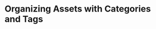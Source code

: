 # Organizing Assets with Categories and Tags

<!-- <div class="ahead">
<h4>Exercise Goals</h4>
<ul>
    <li>Create a Vocabulary and categorize the assets</li>
    <li>Add tags to your assets</li>
    <li>Configure asset auto-tagging</li>
</ul>
</div>

## Create a Vocabulary for Livingstone Loop Assets

1. **Open** the _Menu_.
* **Click** the _Site Selector_.
* **Click** the _My Sites_ tab.
* **Choose** the _Livingstone Loop_ site.  
* **Go to** _`Categorization → Categories`_ in the _Site Administration_ panel.
* **Click** the _Add_ button.
* **Type** `Employee Documents` as the _Name_.
* **Type** `The Vocabulary for organizing all employee documents` as the _Description_.
* **Click** _Save_.

<br />

<img src="../images/employee-documents-vocab.png" style="max-height:100%">

<br />

## Add the Employee Records Category

1. **Click** on the _Employee Documents_ Vocabulary.
* **Click** the _Add_ button near the top right.
* **Type** in _`Employee Records`_ for the _Name_.
* **Click** _Save_.

<img src="../images/new-category.png" style="max-height:22%">

## Add More Categories

1. **Click** the _Add_ button near the top right.
* **Type** in _`Onboarding`_ for the _Name_.
* **Click** _Save_.
* **Click** the _Add_ button near the top right.
* **Type** in _`Legal`_ for the _Name_.
* **Click** _Save_.

<img src="../images/more-categories.png" style="max-height:18%">

## Add Sub-Categories for Onboarding

1. **Click** the _Onboarding_ category.
* **Click** the _Add_ button.
* **Type** in `Employee Handbooks`.
* **Click** _Save_.
* **Click** the _Add_ button near the top right.
* **Type** in _`Job Training`_ for the _Name_.
* **Click** _Save_.

<img src="../images/sub-categories.png" style="max-height:20%">

## Categorize the Employee Record for Omar Miles

1. **Open** the _Menu_.
* **Go to** _`Content & Data → Documents and Media`_ in the _Site Administration_ panel.
* **Click** the _Options_ menu next to _Omar Miles Employee Record_.
* **Choose** _Edit_.
* **Open** the _Categorization_ section toward the bottom.
* **Click** _Select_ next to the _Employee Documents_ field.
* **Click** the _Employee Records_ category to highlight it.
* **Click** _Add_ at the bottom right.
* **Type** `Employee, Employee Record, HR, Livingstone Life` in the _Tags_ field.
	- The commas should separate each word or phrase into its own tag. Alternatively, you can press _Enter_ after each tag is typed.
* **Click** _Publish_.

<img src="../images/omar-categorized.png" style="max-height:15%">

## Upload the Initial Draft of the Employee Handbook

1. **Click** the _Add_ button.
* **Choose** _File Upload_.
* **Click** _Browse/Choose File_.
* **Choose** the _`handbook.pdf`_ file from your course module exercise folder.

<img src="../images/employee-handbook.png" style="max-height:23%">

## Categorize the Employee Handbook

1. **Click** to expand the _Categorization_ section if necessary.
* **Click** _Select_ next to the _Employee Documents_ field.
* **Click** the _Onboarding_ category to highlight it.
* **Click** the add button to expand the sub-categories beneath the _Onboarding_ category.
* **Click** on the _Employee Handbooks_ category to highlight it.
* **Click** _Add_.
* **Type** `Employee, Employee Handbook, HR, Livingstone` in the _Tags_ field.
* **Click** _Publish_.

<img src="../images/handbook-categorized.png" style="max-height:15%">

## Configure Image Auto-Tagging to use TensorFlow

1. **Open** the _Menu_.
* **Go to** _`Control Panel → Configuration → System Settings`_.
* **Click** _Assets_ found under the _Content and Data_ section.
* **Click** _TensorFlow Image Auto Tagging_ under _Virtual Instance Scope_ near the bottom left side of the page.
* **Click** the checkbox to _Enable TensorFlow Image Auto Tagging_.
* **Type** `0.5` as the _Confidence Threshold_.
	- TensorFlow assigns a confidence level between 0 and 1 for each tag, where 1 is the highest confidence and 0 is the lowest. This field sets the minimum confidence level that TensorFlow needs to apply a tag.
* **Click** _Save_.

<img src="../images/image-auto-tagging-enabled.png" style="max-height:100%">

## Configure Text Auto-Tagging to use OpenNLP

1. **Click** the _System Settings_ link at the top of the page.
* **Click** _Assets_ under the _Content and Data_ section.
* **Click** _OpenNLP Text Auto Tagging_ under _Virtual Instance Scope_.
* **Type** `0.5` as the _Confidence Threshold_.
	- OpenNLP assigns a confidence level between 0 and 1 for each tag, where 1 is the highest confidence and 0 is the lowest. This field sets the minimum confidence level that TensorFlow needs to apply a tag.
* **Click** the checkbox to _Enable OpenNLP Text Auto Tagging_.
* **Click** _Save_.

<img src="../images/text-auto-tagging-enabled.png" style="max-height:30%">

<br /><br />

---

## Bonus Exercises

1. Create a Vocabulary for the _Livingstone Hotels & Resorts_ site. Be sure to add categories for Hotels, Resorts, and Vacation Packages.
2. Disable asset auto-tagging on the _Livingstone Life_ site by going to _`Configuration → Settings`_ in the _Site Administration_ panel. -->
